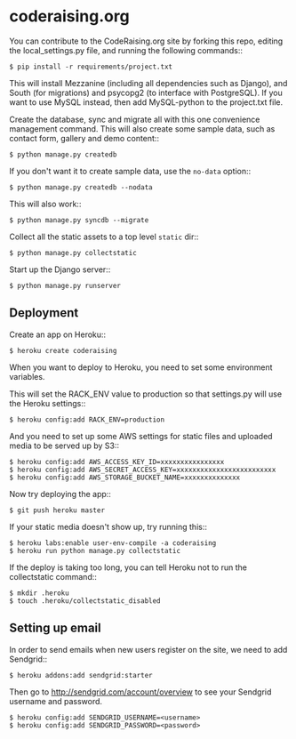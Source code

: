 coderaising.org
===============

You can contribute to the CodeRaising.org site by forking this repo, editing the local_settings.py file, and running the following commands::

	$ pip install -r requirements/project.txt

This will install Mezzanine (including all dependencies such as Django), and South (for migrations) and psycopg2 (to interface with PostgreSQL). If you want to use MySQL instead, then add MySQL-python to the project.txt file.

Create the database, sync and migrate all with this one convenience management command. This will also create some sample data, such as contact form, gallery and demo content::

	$ python manage.py createdb

If you don't want it to create sample data, use the ```no-data``` option::

	$ python manage.py createdb --nodata

This will also work::

	$ python manage.py syncdb --migrate

Collect all the static assets to a top level ```static``` dir::

	$ python manage.py collectstatic

Start up the Django server::

	$ python manage.py runserver


Deployment
----------

Create an app on Heroku::

	$ heroku create coderaising

When you want to deploy to Heroku, you need to set some environment variables.

This will set the RACK_ENV value to production so that settings.py will use the Heroku settings::

	$ heroku config:add RACK_ENV=production

And you need to set up some AWS settings for static files and uploaded media to be served up by S3::

	$ heroku config:add AWS_ACCESS_KEY_ID=xxxxxxxxxxxxxxxx
	$ heroku config:add AWS_SECRET_ACCESS_KEY=xxxxxxxxxxxxxxxxxxxxxxxxx
    $ heroku config:add AWS_STORAGE_BUCKET_NAME=xxxxxxxxxxxxxx

Now try deploying the app::

	$ git push heroku master

If your static media doesn't show up, try running this::

	$ heroku labs:enable user-env-compile -a coderaising
	$ heroku run python manage.py collectstatic

If the deploy is taking too long, you can tell Heroku not to run the collectstatic command::

	$ mkdir .heroku
	$ touch .heroku/collectstatic_disabled

Setting up email
----------------

In order to send emails when new users register on the site, we need to add Sendgrid::

	$ heroku addons:add sendgrid:starter

Then go to http://sendgrid.com/account/overview to see your Sendgrid username and password.

	$ heroku config:add SENDGRID_USERNAME=<username>
	$ heroku config:add SENDGRID_PASSWORD=<password>